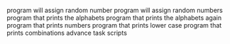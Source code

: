 program will assign random number
program will assign random numbers
program that prints the alphabets
program that prints the alphabets again
program that prints numbers
program that prints lower case
program that prints combinations
advance task scripts

